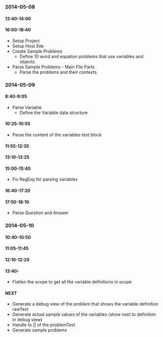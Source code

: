 
### 2014-05-08

#### 13:40-14:00
#### 16:00-18:40

- Setup Project
- Setup Host Site
- Create Sample Problems
	- Define 10 word and equation problems that use variables and objects.
- Parse Sample Problems - Main File Parts
	- Parse the problems and their contexts.


### 2014-05-09

#### 8:40-9:05

- Parse Variable
	- Define the Variable data structure

#### 10:25-10:55

- Parse the content of the variables text block

#### 11:55-12:35
#### 13:10-13:25
#### 15:00-15:40

- Fix RegExp for parsing variables

#### 16:40-17:20
#### 17:50-18:10

- Parse Question and Answer

### 2014-05-10
#### 10:40-10:50
#### 11:05-11:45
#### 12:10-12:20
#### 13:40-

- Flatten the scope to get all the variable definitions in scope


#### NEXT

- Generate a debug view of the problem that shows the variable definition rawText
- Generate actual sample values of the variables (show next to definition in debug view)
- Handle to || of the problemText
- Generate sample problems